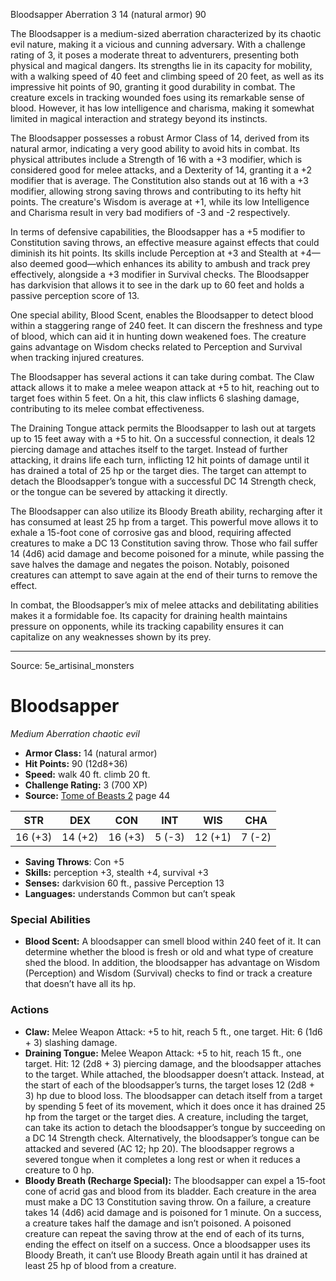 <MonsterName/>Bloodsapper</MonsterName>
<CreatureType/>Aberration</CreatureType>
<CR/>3</CR>
<AC/>14 (natural armor)</AC>
<HP/>90</HP>
<summary>The Bloodsapper is a medium-sized aberration characterized by its chaotic evil nature, making it a vicious and cunning adversary. With a challenge rating of 3, it poses a moderate threat to adventurers, presenting both physical and magical dangers. Its strengths lie in its capacity for mobility, with a walking speed of 40 feet and climbing speed of 20 feet, as well as its impressive hit points of 90, granting it good durability in combat. The creature excels in tracking wounded foes using its remarkable sense of blood. However, it has low intelligence and charisma, making it somewhat limited in magical interaction and strategy beyond its instincts. </summary>

<detail>

The Bloodsapper possesses a robust Armor Class of 14, derived from its natural armor, indicating a very good ability to avoid hits in combat. Its physical attributes include a Strength of 16 with a +3 modifier, which is considered good for melee attacks, and a Dexterity of 14, granting it a +2 modifier that is average. The Constitution also stands out at 16 with a +3 modifier, allowing strong saving throws and contributing to its hefty hit points. The creature's Wisdom is average at +1, while its low Intelligence and Charisma result in very bad modifiers of -3 and -2 respectively.

In terms of defensive capabilities, the Bloodsapper has a +5 modifier to Constitution saving throws, an effective measure against effects that could diminish its hit points. Its skills include Perception at +3 and Stealth at +4—also deemed good—which enhances its ability to ambush and track prey effectively, alongside a +3 modifier in Survival checks. The Bloodsapper has darkvision that allows it to see in the dark up to 60 feet and holds a passive perception score of 13.

One special ability, Blood Scent, enables the Bloodsapper to detect blood within a staggering range of 240 feet. It can discern the freshness and type of blood, which can aid it in hunting down weakened foes. The creature gains advantage on Wisdom checks related to Perception and Survival when tracking injured creatures.

The Bloodsapper has several actions it can take during combat. The Claw attack allows it to make a melee weapon attack at +5 to hit, reaching out to target foes within 5 feet. On a hit, this claw inflicts 6 slashing damage, contributing to its melee combat effectiveness.

The Draining Tongue attack permits the Bloodsapper to lash out at targets up to 15 feet away with a +5 to hit. On a successful connection, it deals 12 piercing damage and attaches itself to the target. Instead of further attacking, it drains life each turn, inflicting 12 hit points of damage until it has drained a total of 25 hp or the target dies. The target can attempt to detach the Bloodsapper’s tongue with a successful DC 14 Strength check, or the tongue can be severed by attacking it directly.

The Bloodsapper can also utilize its Bloody Breath ability, recharging after it has consumed at least 25 hp from a target. This powerful move allows it to exhale a 15-foot cone of corrosive gas and blood, requiring affected creatures to make a DC 13 Constitution saving throw. Those who fail suffer 14 (4d6) acid damage and become poisoned for a minute, while passing the save halves the damage and negates the poison. Notably, poisoned creatures can attempt to save again at the end of their turns to remove the effect.

In combat, the Bloodsapper’s mix of melee attacks and debilitating abilities makes it a formidable foe. Its capacity for draining health maintains pressure on opponents, while its tracking capability ensures it can capitalize on any weaknesses shown by its prey.</detail>



---

Source: 5e_artisinal_monsters

# Bloodsapper

*Medium* *Aberration* *chaotic evil*

- **Armor Class:** 14 (natural armor)
- **Hit Points:** 90 (12d8+36)
- **Speed:** walk 40 ft. climb 20 ft.
- **Challenge Rating:** 3 (700 XP)
- **Source:** [Tome of Beasts 2](https://koboldpress.com/kpstore/product/tome-of-beasts-2-for-5th-edition) page 44

| STR | DEX | CON | INT | WIS | CHA |
| --- | --- | --- | --- | --- | --- |
| 16 (+3) | 14 (+2) | 16 (+3) | 5 (-3) | 12 (+1) | 7 (-2) |

- **Saving Throws**: Con +5
- **Skills:** perception +3, stealth +4, survival +3
- **Senses:** darkvision 60 ft., passive Perception 13
- **Languages:** understands Common but can’t speak

### Special Abilities

- **Blood Scent:** A bloodsapper can smell blood within 240 feet of it. It can determine whether the blood is fresh or old and what type of creature shed the blood. In addition, the bloodsapper has advantage on Wisdom (Perception) and Wisdom (Survival) checks to find or track a creature that doesn’t have all its hp.

### Actions

- **Claw:** Melee Weapon Attack: +5 to hit, reach 5 ft., one target. Hit: 6 (1d6 + 3) slashing damage.
- **Draining Tongue:** Melee Weapon Attack: +5 to hit, reach 15 ft., one target. Hit: 12 (2d8 + 3) piercing damage, and the bloodsapper attaches to the target. While attached, the bloodsapper doesn’t attack. Instead, at the start of each of the bloodsapper’s turns, the target loses 12 (2d8 + 3) hp due to blood loss. The bloodsapper can detach itself from a target by spending 5 feet of its movement, which it does once it has drained 25 hp from the target or the target dies. A creature, including the target, can take its action to detach the bloodsapper’s tongue by succeeding on a DC 14 Strength check. Alternatively, the bloodsapper’s tongue can be attacked and severed (AC 12; hp 20). The bloodsapper regrows a severed tongue when it completes a long rest or when it reduces a creature to 0 hp.
- **Bloody Breath (Recharge Special):** The bloodsapper can expel a 15-foot cone of acrid gas and blood from its bladder. Each creature in the area must make a DC 13 Constitution saving throw. On a failure, a creature takes 14 (4d6) acid damage and is poisoned for 1 minute. On a success, a creature takes half the damage and isn’t poisoned. A poisoned creature can repeat the saving throw at the end of each of its turns, ending the effect on itself on a success. Once a bloodsapper uses its Bloody Breath, it can’t use Bloody Breath again until it has drained at least 25 hp of blood from a creature.





